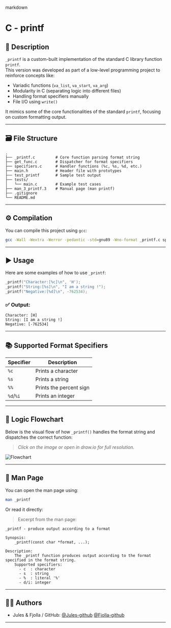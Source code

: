 markdown
# C - printf

## 📌 Description

`_printf` is a custom-built implementation of the standard C library function `printf`.  
This version was developed as part of a low-level programming project to reinforce concepts like:

- Variadic functions (`va_list`, `va_start`, `va_arg`)
- Modularity in C (separating logic into different files)
- Handling format specifiers manually
- File I/O using `write()`

It mimics some of the core functionalities of the standard `printf`, focusing on custom formatting output.

---

## 🗃️ File Structure

```
.
├── _printf.c         # Core function parsing format string
├── get_func.c        # Dispatcher for format specifiers
├── specifiers.c      # Handler functions (%c, %s, %d, etc.)
├── main.h            # Header file with prototypes
├── test_printf       # Sample test output
├── tests/
│   └── main.c        # Example test cases
├── man_3_printf.3    # Manual page (man printf)
├── .gitignore
└── README.md
```

---

## ⚙️ Compilation

You can compile this project using `gcc`:

```bash
gcc -Wall -Wextra -Werror -pedantic -std=gnu89 -Wno-format _printf.c specifiers.c get_func.c tests/main.c -o test_printf
```

---

## ▶️ Usage

Here are some examples of how to use `_printf`:

```c
_printf("Character:[%c]\n", 'H');
_printf("String:[%s]\n", "I am a string !");
_printf("Negative:[%d]\n", -762534);
```

### ✅ Output:
```
Character: [H]
String: [I am a string !]
Negative: [-762534]
```

---

## 📚 Supported Format Specifiers

| Specifier | Description              |
|-----------|--------------------------|
| `%c`      | Prints a character       |
| `%s`      | Prints a string          |
| `%%`      | Prints the percent sign  |
| `%d`/`%i` | Prints an integer        |

---

## 🧠 Logic Flowchart

Below is the visual flow of how `_printf()` handles the format string and dispatches the correct function:

> _Click on the image or open in draw.io for full resolution._

![Flowchart](flowchart_printf.png)

---

## 📖 Man Page

You can open the man page using:

```bash
man _printf
```

Or read it directly:

> Excerpt from the man page:

```
_printf - produce output according to a format

Synopsis:
    _printf(const char *format, ...);

Description:
    The _printf function produces output according to the format specified in the format string.
    Supported specifiers:
      - c  : character
      - s  : string
      - %  : literal '%'
      - d/i: integer
```

---

## 👨‍💻 Authors

- Jules & Fjolla / GitHub: [@Jules-github](https://github.com/Roullito) [@Fjolla-github](https://github.com/f-qrm)

---
